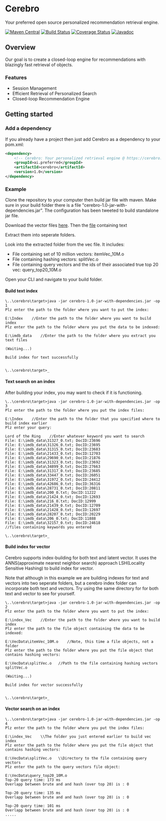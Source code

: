 # Cerebro
Your preferred open source personalized recommendation retrieval engine.


[![Maven Central](https://maven-badges.herokuapp.com/maven-central/ai.preferred/cerebro/badge.svg)](https://maven-badges.herokuapp.com/maven-central/ai.preferred/cerebro)
[![Build Status](https://travis-ci.org/PreferredAI/cerebro.svg)](https://travis-ci.org/PreferredAI/cerebro)
[![Coverage Status](https://coveralls.io/repos/github/PreferredAI/cerebro/badge.svg)](https://coveralls.io/github/PreferredAI/cerebro)
[![Javadoc](https://www.javadoc.io/badge/ai.preferred/cerebro.svg)](https://www.javadoc.io/doc/ai.preferred/cerebro)

## Overview
Our goal is to create a closed-loop engine for recommendations with blazingly fast retrieval of objects.

### Features
- Session Management
- Efficient Retrieval of Personalized Search
- Closed-loop Recommendation Engine

## Getting started

### Add a dependency
If you already have a project then just add Cerebro as a dependency to your pom.xml:
```xml
<dependency>
    <!-- Cerebro: Your personalized retrieval engine @ https://cerebro.preferred.ai/ -->
    <groupId>ai.preferred</groupId>
  	<artifactId>cerebro</artifactId>
  	<version>1.0</version>
</dependency>
```
### Example
Clone the repository to your computer then build jar file with maven. Make sure in your build folder there is a file 
"cerebro-1.0-jar-with-dependencies.jar". The configuration has been tweeted to build standalone jar file.

Download the vector files [here](https://drive.google.com/open?id=1qAouLknsfU6fPlEDo1oD3uX2M9U6V7TN). 
Then the [file](https://drive.google.com/file/d/1KVFtMcmqvYsR0yTzqtfBKVupocNh0fn3/view?usp=sharing) containing text

Extract them into seperate folders.

Look into the extracted folder from the vec file. It includes: 
+ File containing set of 10 million vectors: itemVec_10M.o 
+ File containing hashing vectors: splitVec.o 
+ File containing query vectors and the ids of their associated true top 20 vec: query_top20_10M.o

Open your CLI and navigate to your build folder.

#### Build text index
```ssh
\..\cerebro\target>java -jar cerebro-1.0-jar-with-dependencies.jar -op 1
Plz enter the path to the folder where you want to put the index:

E:\Index    //Enter the path to the folder where you want to build index
Plz enter the path to the folder where you put the data to be indexed:

E:\imdb_data    //Enter the path to the folder where you extract you text files

(Waiting...)

Build index for text successfully


\..\cerebro\target>_
```
#### Text search on an index
After building your index, you may want to check if it is functioning.

```ssh
\..\cerebro\target>java -jar cerebro-1.0-jar-with-dependencies.jar -op 3
Plz enter the path to the folder where you put the index files:

E:\Index    //Enter the path to the folder that you specified where to build index earlier
Plz enter your query:

Lord of the Ring    //Enter whatever keyword you want to search
File: E:\imdb_data\31327_0.txt; DocID:23696
File: E:\imdb_data\31326_0.txt; DocID:23695
File: E:\imdb_data\31315_0.txt; DocID:23683
File: E:\imdb_data\21433_0.txt; DocID:12703
File: E:\imdb_data\29690_0.txt; DocID:21876
File: E:\imdb_data\31323_0.txt; DocID:23692
File: E:\imdb_data\34899_0.txt; DocID:27663
File: E:\imdb_data\31317_0.txt; DocID:23685
File: E:\imdb_data\33447_0.txt; DocID:26051
File: E:\imdb_data\31972_0.txt; DocID:24412
File: E:\imdb_data\42686_0.txt; DocID:36316
File: E:\imdb_data\28731_0.txt; DocID:20811
File: E:\imdb_data\200_0.txt; DocID:11222
File: E:\imdb_data\21424_0.txt; DocID:12693
File: E:\imdb_data\216_0.txt; DocID:12999
File: E:\imdb_data\21439_0.txt; DocID:12709
File: E:\imdb_data\21428_0.txt; DocID:12697
File: E:\imdb_data\28207_0.txt; DocID:20229
File: E:\imdb_data\206_0.txt; DocID:11888
File: E:\imdb_data\32157_0.txt; DocID:24618
//files containing keywords you entered

\..\cerebro\target>_
```
 
 #### Build index for vector
 Cerebro supports index-building for both text and latent vector.
 It uses the ANNS(approximate nearest neighbor search) approach LSH(Locality Sensitive Hashing) to build index 
 for vector.
 
 Note that although in this example we are building indexes for text and vectors into two seperate folders, but a cerebro 
 index folder can incorporate both text and vectors. Try using the same directory for for both text and vector to see for 
 yourself.
 
 ```ssh
\..\cerebro\target>java -jar cerebro-1.0-jar-with-dependencies.jar -op 2
Plz enter the path to the folder where you want to put the index:

E:\index_Vec    //Enter the path to the folder where you want to build index
Plz enter the path to the file object containing the data to be indexed:

E:\VecData\itemVec_10M.o    //Note, this time a file objects, not a folder
Plz enter the path to the folder where you put the file object that contains hashing vectors:

E:\VecData\splitVec.o   //Path to the file containing hashing vectors splitVec.o

(Waiting...)

Build index for vector successfully


\..\cerebro\target>_
 ``` 
 
#### Vector search on an index
```ssh
\..\cerebro\target>java -jar cerebro-1.0-jar-with-dependencies.jar -op 4
Plz enter the path to the folder where you put the index files:

E:\index_Vec    \\The folder you just entered earlier to build vec index
Plz enter the path to the folder where you put the file object that contains hashing vectors:

E:\VecData\splitVec.o   \\Directory to the file containing query vectors
Plz enter the path to the query vectors file object:

E:\VecData\query_top20_10M.o
Top-20 query time: 173 ms
Overlapp between brute and and hash (over top 20) is : 0

Top-20 query time: 135 ms
Overlapp between brute and and hash (over top 20) is : 0

Top-20 query time: 101 ms
Overlapp between brute and and hash (over top 20) is : 0
.....
```
 

